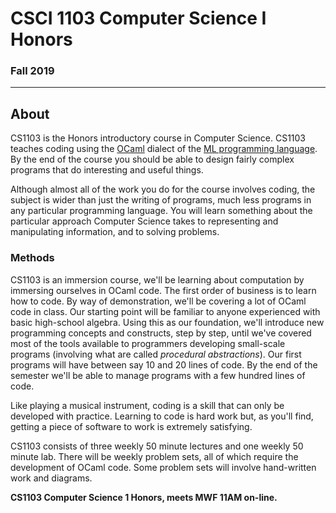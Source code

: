 # CSCI 1103 Computer Science I Honors

### Fall 2019

---

## About


CS1103 is the Honors introductory course in Computer Science.  CS1103 teaches coding using the [OCaml](http://ocaml.org) dialect of the [ML programming language](https://en.wikipedia.org/wiki/ML_(programming_language)). By the end of the course you should be able to design fairly complex programs that do interesting and useful things.

Although almost all of the work you do for the course involves coding, the subject is wider than just the writing of programs, much less programs in any particular programming language. You will learn something about the particular approach Computer Science takes to representing and manipulating information, and to solving problems.

### Methods

CS1103 is an immersion course, we'll be learning about computation by immersing ourselves in OCaml code. The first order of business is to learn how to code. By way of demonstration, we'll be covering a lot 
of OCaml code in class.  Our starting point will be familiar to anyone experienced with basic high-school algebra. Using this as our foundation, we'll introduce new programming concepts and constructs, step by step, until we've covered most of the tools available to programmers developing small-scale programs (involving what are called *procedural abstractions*). Our first programs will have between say 10 and 20 lines of code. By the end of the semester we'll be able to manage programs with a few hundred lines of code.

Like playing a musical instrument, coding is a skill that can only be developed with practice. Learning to code is hard work but, as you'll find, getting a piece of software to work is extremely satisfying.

CS1103 consists of three weekly 50 minute lectures and one weekly 50 minute lab. There will be weekly problem sets, all of which require the development of OCaml code. Some problem sets will involve hand-written work and diagrams.

**CS1103 Computer Science 1 Honors, meets MWF 11AM on-line.**
